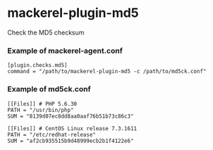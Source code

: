 # mackerel-plugin-md5
Check the MD5 checksum

### Example of mackerel-agent.conf

```
[plugin.checks.md5]
command = "/path/to/mackerel-plugin-md5 -c /path/to/md5ck.conf"
```

### Example of md5ck.conf

```
[[Files]] # PHP 5.6.30
PATH = "/usr/bin/php"
SUM = "8139d07ec8dd8aa0aaf76b51b73c86c3"

[[Files]] # CentOS Linux release 7.3.1611
PATH = "/etc/redhat-release"
SUM = "af2cb935515b9d48999ecb2b1f4122e6"
```